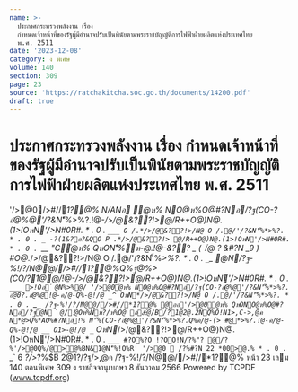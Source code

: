 ```yaml
---
name: >-
  ประกาศกระทรวงพลังงาน เรื่อง
  กำหนดเจ้าหน้าที่ของรัฐผู้มีอำนาจปรับเป็นพินัยตามพระราชบัญญัติการไฟฟ้าฝ่ายผลิตแห่งประเทศไทย
  พ.ศ. 2511
date: '2023-12-08'
category: ง พิเศษ
volume: 140
section: 309
page: 23
source: 'https://ratchakitcha.soc.go.th/documents/14200.pdf'
draft: true
---
```


# ประกาศกระทรวงพลังงาน เรื่อง กำหนดเจ้าหน้าที่ของรัฐผู้มีอำนาจปรับเป็นพินัยตามพระราชบัญญัติการไฟฟ้าฝ่ายผลิตแห่งประเทศไทย พ.ศ. 2511

'/>@0/>#//*1?@% N/ANอ ํ@ห% NO@ห%O@#?Nอ/?ฐ(CO-?อํ@%@'/?&N'็%*>%?.!@-*/>/@&??!>@/R++O@)N@.(1>!OหN'/>N#0R#. * . 0 . `___ O /.*/>/@&??!>/N@ O /.@/'/?&N'็%*>%?. * . 0 . `_`_ -?(1&?ค?&QO P .*/>/@&??!> @/R++O@)N@.(1>!OหN'/>N#0R#. * . 0 . `___ "Cํ@ห% QหON'็%ห-@.!@-&?? _ ( 1ํ@ ? &#?N _9 ) #O@.*/>/@&??!>/N@ O /.@/'/?&N'็%*>%?. * . 0 . `_`_ @N/?ฐ-%!/?/N@@//>#//*1?@%Q%ฐ@%> (CO/?1@@/!@-*/>/@&??!>@/R++O@)N@.(1>!OหN'/>N#0R#. * . 0 . `___ >!Oอ ํ @N%>%@/ '/>@0ํ@ห% NO@ห%O@#?Nอ/?ฐ(CO-?อํ@%@'/?&N'็%*>%?. อ@0?.อํ@%@!@-ค/@-Q%-@!/@ _^ OหN*/>/@&??!>/N@ O /.@/'/?&N'็%*>%?. * . 0 . `_`_ /?ฐ-%!/?/N@@//>#//*1?@% @ออ'/>@0ํ@ห% QหONO@ห%O@#?Nอ/?ฐ@N ํ @/!ํ@Oห%Nห?/ห%O@ อ&ํ@/B/?1@2@.2NQ%O!N1>,C->,@ค N*@>Q%*AO%#?Nอ!% N'็%(CO-?อํ@%@'/?&N'็%*>%?.Q%ค/@-(> #@*>%?.!@-ค/@-Q%-@!/@ __ O1>-@!/@ _` OหN*/>/@&??!>@/R++O@)N@.(1>!OหN'/>N#0R#. * . 0 . `___ #?O%?O !?OO!N/?%"? @/?%'/>@0Q%/@>@%BN&1@N'็%!O%R' '/>@0  /?%#?N 22 *00>@.% * . 0 . `_` 6 *?/>*?%$B์ 2@1?/?ฐ/>,@ค /?ฐ-%!/?/N@@//>#//*1?@% หน้า 23 เลม 140 ตอนพิเศษ 309 ง ราชกิจจานุเบกษา 8 ธันวาคม 2566 Powered by TCPDF (www.tcpdf.org)
